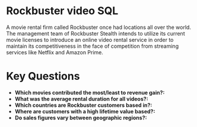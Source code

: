 <h1>Rockbuster video SQL</h1>

A movie rental firm called Rockbuster once had locations all over the world. The management team of Rockbuster Stealth intends to utilize its current movie licenses to introduce an online video rental service in order to maintain its competitiveness in the face of competition from streaming services like Netflix and Amazon Prime.


<h1>Key Questions</h1>

- **Which movies contributed the most/least to revenue gain?:**
- **What was the average rental duration for all videos?:**
- **Which countries are Rockbuster customers based in?:**
- **Where are customers with a high lifetime value based?:**
- **Do sales figures vary between geographic regions?:**
  









